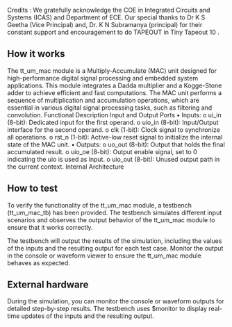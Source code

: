 Credits : We gratefully acknowledge the COE in Integrated Circuits and Systems (ICAS) and Department of ECE. Our special thanks to Dr K S Geetha (Vice Principal) and, Dr. K N Subramanya (principal) for their constant support and encouragement to do TAPEOUT in Tiny Tapeout 10 .

## How it works

The tt_um_mac module is a Multiply-Accumulate (MAC) unit designed for high-performance digital signal processing and embedded system applications. This module integrates a Dadda multiplier and a Kogge-Stone adder to achieve efficient and fast computations. The MAC unit performs a sequence of multiplication and accumulation operations, which are essential in various digital signal processing tasks, such as filtering and convolution. Functional Description Input and Output Ports • Inputs: o ui_in (8-bit): Dedicated input for the first operand. o uio_in (8-bit): Input/Output interface for the second operand. o clk (1-bit): Clock signal to synchronize all operations. o rst_n (1-bit): Active-low reset signal to initialize the internal state of the MAC unit. • Outputs: o uo_out (8-bit): Output that holds the final accumulated result. o uio_oe (8-bit): Output enable signal, set to 0 indicating the uio is used as input. o uio_out (8-bit): Unused output path in the current context. Internal Architecture

## How to test

To verify the functionality of the tt_um_mac module, a testbench (tt_um_mac_tb) has been provided. The testbench simulates different input scenarios and observes the output behavior of the tt_um_mac module to ensure that it works correctly.

The testbench will output the results of the simulation, including the values of the inputs and the resulting output for each test case.
Monitor the output in the console or waveform viewer to ensure the tt_um_mac module behaves as expected.

## External hardware

During the simulation, you can monitor the console or waveform outputs for detailed step-by-step results. The testbench uses $monitor to display real-time updates of the inputs and the resulting output.
